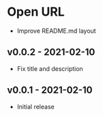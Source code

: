 # Open URL

- Improve README.md layout

## v0.0.2 - 2021-02-10

- Fix title and description

## v0.0.1 - 2021-02-10

- Initial release

